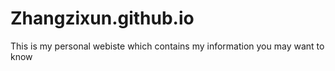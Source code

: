 # Zhangzixun.github.io
This is my personal webiste which contains my information you may want to know 
